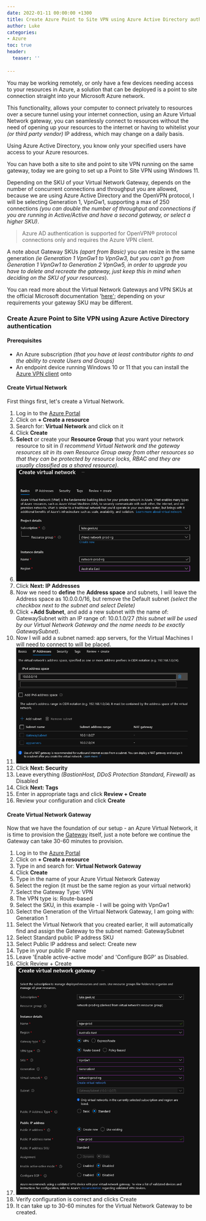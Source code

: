 ```yaml
---
date: 2022-01-11 00:00:00 +1300
title: Create Azure Point to Site VPN using Azure Active Directory authentication
author: Luke
categories:
- Azure
toc: true
header:
  teaser: ''

---
```

You may be working remotely, or only have a few devices needing access to your resources in Azure, a solution that can be deployed is a point to site connection straight into your Microsoft Azure network.

This functionality, allows your computer to connect privately to resources over a secure tunnel using your internet connection, using an Azure Virtual Network gateway, you can seamlessly connect to resources without the need of opening up your resources to the internet or having to whitelist your _(or third party vendor)_ IP address, which may change on a daily basis.

Using Azure Active Directory, you know only your specified users have access to your Azure resources.

You can have both a site to site and point to site VPN running on the same gateway, today we are going to set up a Point to Site VPN using Windows 11.

Depending on the SKU of your Virtual Network Gateway, depends on the number of concurrent connections and throughput you are allowed, because we are using Azure Active Directory and the OpenVPN protocol, I will be selecting Generation 1, VpnGw1, supporting a max of 250 connections _(you can double the number of throughput and connections if you are running in Active/Active and have a second gateway, or select a higher SKU)_.

> Azure AD authentication is supported for OpenVPN® protocol connections only and requires the Azure VPN client.

A note about Gateway SKUs _(apart from Basic)_ you can resize in the same generation _(ie Generation 1 VpnGw1 to VpnGw3, but you can't go from Generation 1 VpnGw1 to Generation 2 VpnGw5, in order to upgrade you have to delete and recreate the gateway, just keep this in mind when deciding on the SKU of your resources_).

You can read more about the Virtual Network Gateways and VPN SKUs at the official Microsoft documentation '[here'](https://docs.microsoft.com/en-us/azure/vpn-gateway/vpn-gateway-about-vpngateways "What is VPN Gateway?"); depending on your requirements your gateway SKU may be different.

### Create Azure Point to Site VPN using Azure Active Directory authentication

#### Prerequisites

* An Azure subscription _(that you have at least contributor rights to and the ability to create Users and Groups)_
* An endpoint device running Windows 10 or 11 that you can install the [Azure VPN client](https://www.microsoft.com/en-us/p/azure-vpn-client-preview/9np355qt2sqb?rtc=2&activetab=pivot:overviewtab " Azure VPN Client") onto

#### Create Virtual Network

First things first, let's create a Virtual Network.

 1. Log in to the [Azure Portal](https://portal.azure.com/#home "Azure Portal")
 2. Click on **+ Create a resource**
 3. Search for: **Virtual Network** and click on it
 4. Click **Create**
 5. **Select** or create your **Resource Group** that you want your network resource to sit in _(I recommend Virtual Network and the gateway resources sit in its own Resource Group away from other resources so that they can be protected by resource locks, RBAC and they are usually classified as a shared resource)_.
 6. ![](/uploads/azureportal-createvirtualnetwork.png)
 7. Click **Next: IP Addresses**
 8. Now we need to **define** the **Address space** and subnets, I will leave the Address space as 10.0.0.0/16, but remove the Default subnet _(select the checkbox next to the subnet and select Delete)_
 9. Click +**Add Subnet**, and add a new subnet with the name of: GatewaySubnet with an IP range of: 10.0.1.0/27 _(this subnet will be used by our Virtual Network Gateway and the name needs to be exactly GatewaySubnet)_.
10. Now I will add a subnet named: app servers, for the Virtual Machines I will need to connect to will be placed.
11. ![](/uploads/azureportal-createvirtualnetworksubnets.png)
12. Click **Next: Security**
13. Leave everything _(BastionHost, DDoS Protection Standard, Firewall)_ as Disabled
14. Click **Next: Tags**
15. Enter in appropriate tags and click **Review + Create**
16. Review your configuration and click **Create**

#### Create Virtual Network Gateway

Now that we have the foundation of our setup - an Azure Virtual Network, it is time to provision the [Gateway](https://docs.microsoft.com/en-us/azure/vpn-gateway/vpn-gateway-about-vpngateways "What is VPN Gateway?") itself, just a note before we continue the Gateway can take 30-60 minutes to provision.

 1. Log in to the [Azure Portal](https://portal.azure.com/#home "Azure Portal")
 2. Click on **+ Create a resource**
 3. Type in and search for: **Virtual Network Gateway**
 4. Click **Create**
 5. Type in the name of your Azure Virtual Network Gateway
 6. Select the region (it must be the same region as your virtual network)
 7. Select the Gateway Type: VPN
 8. The VPN type is: Route-based
 9. Select the SKU, in this example - I will be going with VpnGw1
10. Select the Generation of the Virtual Network Gateway, I am going with: Generation 1
11. Select the Virtual Network that you created earlier, it will automatically find and assign the Gateway to the subnet named: GatewaySubnet
12. Select Standard public IP address SKU
13. Select Public IP address and select: Create new
14. Type in your public IP name 
15. Leave 'Enable active-active mode' and 'Configure BGP' as Disabled.
16. Click Review + Create
17. ![](/uploads/azureportal-createvnetfgw.png)
18. Verify configuration is correct and clicks Create
19. It can take up to 30-60 minutes for the Virtual Network Gateway to be created.